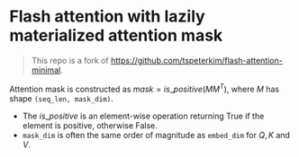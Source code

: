 # Flash attention with lazily materialized attention mask

> This repo is a fork of https://github.com/tspeterkim/flash-attention-minimal.


Attention mask is constructed as $mask=is\_positive(MM^T)$, where $M$ has shape `(seq_len, mask_dim)`. 
- The $is\_positive$ is an element-wise operation returning True if the element is positive, otherwise False.
- `mask_dim` is often the same order of magnitude as `embed_dim` for $Q, K$ and $V$.